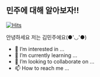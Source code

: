 ## 민주에 대해 알아보자!!

[![Hits](https://hits.seeyoufarm.com/api/count/incr/badge.svg?url=https%3A%2F%2Fgithub.com%2Fminjudo&count_bg=%23BBA5E9&title_bg=%23ED98CF&icon=&icon_color=%23291E28&title=hits&edge_flat=false)](https://hits.seeyoufarm.com)

 안녕하세요 저는  김민주에요(●'◡'●)
- 👀 I’m interested in ...
- 🌱 I’m currently learning ...
- 💞️ I’m looking to collaborate on ...
- 📫 How to reach me ...

<!---
minjudo/minjudo is a ✨ special ✨ repository because its `README.md` (this file) appears on your GitHub profile.
You can click the Preview link to take a look at your changes.
--->
